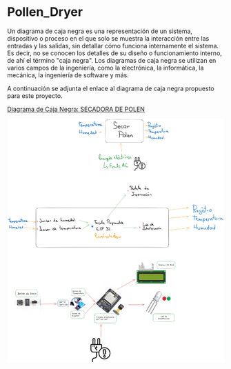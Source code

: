 # Pollen_Dryer

Un diagrama de caja negra es una representación de un sistema, dispositivo o proceso en el que solo se muestra la interacción entre 
las entradas y las salidas, sin detallar cómo funciona internamente el sistema. Es decir, no se conocen los detalles de su diseño o
funcionamiento interno, de ahí el término "caja negra". Los diagramas de caja negra se utilizan en varios campos de la ingeniería, 
como la electrónica, la informática, la mecánica, la ingeniería de software y más.

A continuación se adjunta el enlace al diagrama de caja negra propuesto para este proyecto.

[Diagrama de Caja Negra: SECADORA DE POLEN](https://excalidraw.com/#room=6dc6f7d8cb639ba8718a,giMHPa4VWY9nrL5oBvSNzA)

![DIAGRAMA_CAJA_NEGRA](https://github.com/JuanBui26/Pollen_Dryer/blob/main/Diagrama_Caja_Negra.png)
